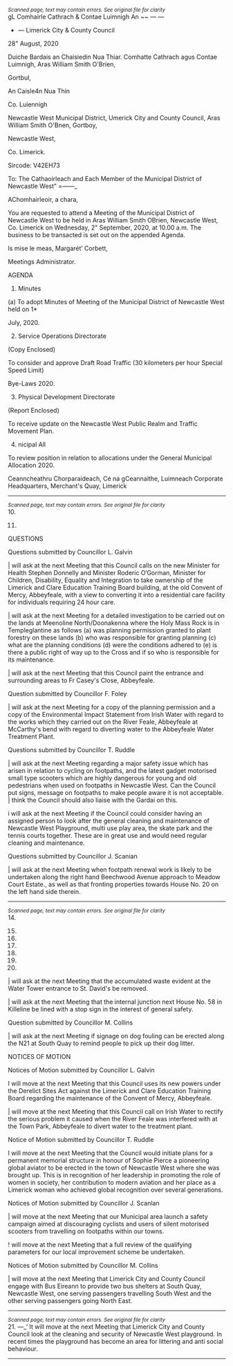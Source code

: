 *<small>Scanned page, text may contain errors. See original file for clarity</small>*  
gL Comhairle Cathrach
& Contae Luimnigh
An ~~ — —

- — Limerick City
& County Council

28" August, 2020

Duiche Bardais an Chaisiedin Nua Thiar.
Comhatte Cathrach agus Contae Luimnigh,
Aras William Smith O'Brien,

Gortbul,

An Caisle4n Nua Thin

Co. Luiennigh

Newcastle West Municipal District,
Umerick City and County Council,
Aras William Smith O'Bnen,
Gortboy,

Newcastle West,

Co. Limerick.

Sircode: V42EH73

To: The Cathaoirleach and Each Member of the Municipal District of Newcastle West” =——_

AChomhairleoir, a chara,

You are requested to attend a Meeting of the Municipal District of Newcastle West to be held
in Aras William Smith OBrien, Newcastle West, Co. Limerick on Wednesday, 2" September,
2020, at 10.00 a.m. The business to be transacted is set out on the appended Agenda.

Is mise le meas,
Margarét’ Corbett,

Meetings Administrator.

AGENDA

1. Minutes

(a) To adopt Minutes of Meeting of the Municipal District of Newcastle West held on 1*

July, 2020.

2. Service Operations Directorate

(Copy Enclosed)

To consider and approve Draft Road Traffic (30 kilometers per hour Special Speed Limit)

Bye-Laws 2020.

3. Physical Development Directorate

(Report Enclosed)

To receive update on the Newcastle West Public Realm and Traffic Movement Plan.

4. nicipal All

To review position in relation to allocations under the General Municipal Allocation 2020.

Ceanncheathru Chorparaideach, Cé na gCeannaithe, Luimneach
Corporate Headquarters, Merchant's Quay, Limerick

---
*<small>Scanned page, text may contain errors. See original file for clarity</small>*  
10.

11.

QUESTIONS

Questions submitted by Councillor L. Galvin

| will ask at the next Meeting that this Council calls on the new Minister for Health
Stephen Donnelly and Minister Roderic O’Gorman, Minister for Children, Disability,
Equality and Integration to take ownership of the Limerick and Clare Education
Training Board building, at the old Convent of Mercy, Abbeyfeale, with a view to
converting it into a residential care facility for individuals requiring 24 hour care.

| will ask at the next Meeting for a detailed investigation to be carried out on the
lands at Meenoline North/Doonakenna where the Holy Mass Rock is in
Templeglantine as follows (a) was planning permission granted to plant forestry on
these lands (b) who was responsible for granting planning (c) what are the planning
conditions (d) were the conditions adhered to (e) is there a public right of way up to
the Cross and if so who is responsible for its maintenance.

| will ask at the next Meeting that this Council paint the entrance and surrounding
areas to Fr Casey's Close, Abbeyfeale.

Question submitted by Councillor F. Foley

| will ask at the next Meeting for a copy of the planning permission and a copy of the
Environmental Impact Statement from Irish Water with regard to the works which
they carried out on the River Feale, Abbeyfeale at McCarthy's bend with regard to
diverting water to the Abbeyfeale Water Treatment Plant.

Questions submitted by Councillor T. Ruddle

| will ask at the next Meeting regarding a major safety issue which has arisen in
relation to cycling on footpaths, and the latest gadget motorised small type scooters
which are highly dangerous for young and old pedestrians when used on footpaths in
Newcastle West. Can the Council put signs, message on footpaths to make people
aware it is not acceptable. | think the Council should also liaise with the Gardai on
this.

i will ask at the next Meeting if the Council could consider having an assigned person
to look after the general cleaning and maintenance of Newcastle West Playground,
multi use play area, the skate park and the tennis courts together. These are in great
use and would need regular cleaning and maintenance.

Questions submitted by Councillor J. Scanian

| will ask at the next Meeting when footpath renewal work is likely to be undertaken
along the right hand Beechwood Avenue approach to Meadow Court Estate., as well
as that fronting properties towards House No. 20 on the left hand side therein.

---
*<small>Scanned page, text may contain errors. See original file for clarity</small>*  
14.

15.

16.

17.

18.

19.

20.

| will ask at the next Meeting that the accumulated waste evident at the Water
Tower entrance to St. David's be removed.

| will ask at the next Meeting that the internal junction next House No. 58 in Killeline
be lined with a stop sign in the interest of general safety.

Question submitted by Councillor M. Collins

| will ask at the next Meeting if signage on dog fouling can be erected along the N21
at South Quay to remind people to pick up their dog litter.

NOTICES OF MOTION

Notices of Motion submitted by Councillor L. Galvin

I will move at the next Meeting that this Council uses its new powers under the
Derelict Sites Act against the Limerick and Clare Education Training Board regarding
the maintenance of the Convent of Mercy, Abbeyfeale.

| will move at the next Meeting that this Council call on Irish Water to rectify the
serious problem it caused when the River Feale was interfered with at the Town
Park, Abbeyfeale to divert water to the treatment plant.

Notice of Motion submitted by Councillor T. Ruddle

I will move at the next Meeting that the Council would initiate plans for a permanent
memorial structure in honour of Sophie Pierce a pioneering global aviator to be
erected in the town of Newcastle West where she was brought up. This is in
recognition of her leadership in promoting the role of women in society, her
contribution to modern aviation and her place as a Limerick woman who achieved
global recognition over several generations.

Notices of Motion submitted by Councillor J. Scanlan

| will move at the next Meeting that our Municipal area launch a safety campaign
aimed at discouraging cyclists and users of silent motorised scooters from travelling
on footpaths within our towns.

! will move at the next Meeting that a full review of the qualifying parameters for our
local improvement scheme be undertaken.

Notices of Motion submitted by Councillor M. Collins

| will move at the next Meeting that Limerick City and County Council engage with
Bus Eireann to provide two bus shelters at South Quay, Newcastle West, one serving
passengers travelling South West and the other serving passengers going North East.

---
*<small>Scanned page, text may contain errors. See original file for clarity</small>*  
21. —_‘ It will move at the next Meeting that Limerick City and County Council look at the
cleaning and security of Newcastle West playground. In recent times the playground
has become an area for littering and anti social behaviour.

---
